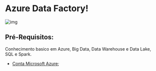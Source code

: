 # Azure Data Factory!

![img](https://i.postimg.cc/G22VyFTm/factory.png)

## Pré-Requisitos:
Conhecimento basico em Azure, Big Data, Data Warehouse e Data Lake, SQL e Spark.
* [Conta Microsoft Azure](https://azure.microsoft.com/en-us/free/); 
